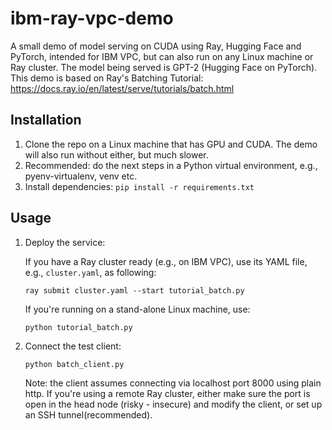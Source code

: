 # ibm-ray-vpc-demo
A small demo of model serving on CUDA using Ray, Hugging Face and PyTorch, intended for IBM VPC, but can also run on any Linux machine or Ray cluster. The model being served is GPT-2 (Hugging Face on PyTorch). This demo is based on Ray's Batching Tutorial: https://docs.ray.io/en/latest/serve/tutorials/batch.html

## Installation
1. Clone the repo on a Linux machine that has GPU and CUDA. The demo will also run without either, but much slower.
2. Recommended: do the next steps in a Python virtual environment, e.g., pyenv-virtualenv, venv etc.
3. Install dependencies: `pip install -r requirements.txt`

## Usage
1. Deploy the service:
    
    If you have a Ray cluster ready (e.g., on IBM VPC), use its YAML file, e.g., `cluster.yaml`, as following: 
    ```
    ray submit cluster.yaml --start tutorial_batch.py
    ```
    If you're running on a stand-alone Linux machine, use:
    ```
    python tutorial_batch.py
    ```
2. Connect the test client:
    ```
    python batch_client.py
    ```
    Note: the client assumes connecting via localhost port 8000 using plain http. If you're using a remote Ray cluster, either make sure the port is open in the head node (risky - insecure) and modify the client, or set up an SSH tunnel(recommended). 


